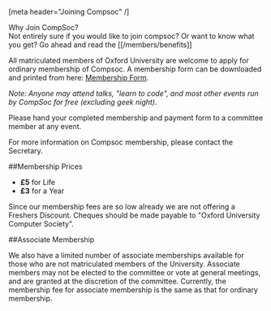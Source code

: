[meta header="Joining Compsoc" /]

<div class="panel panel-info">
  <div class="panel-heading">Why Join CompSoc?</div>
  <div class="panel-body">
    Not entirely sure if you would like to join compsoc? Or want to know what
    you get? Go ahead and read the [[/members/benefits]]
  </div>
</div>

All matriculated members of Oxford University are welcome to apply for ordinary
membership of Compsoc. A membership form can be downloaded and printed from
here: [Membership Form](form.pdf).

*Note: Anyone may attend talks, "learn to code", and most other events run
by CompSoc for free (excluding geek night).*

Please hand your completed membership and payment form to a committee member at
any event.

For more information on Compsoc membership, please contact the Secretary.

##Membership Prices

* **£5** for Life
* **£3** for a Year

Since our membership fees are so low already we are not offering a Freshers
Discount. Cheques should be made payable to "Oxford University Computer
Society".

##Associate Membership

We also have a limited number of associate memberships available for those who
are not matriculated members of the University. Associate members may
not be elected to the committee or vote at general meetings, and are granted at
the discretion of the committee. Currently, the membership fee for associate
membership is the same as that for ordinary membership.

